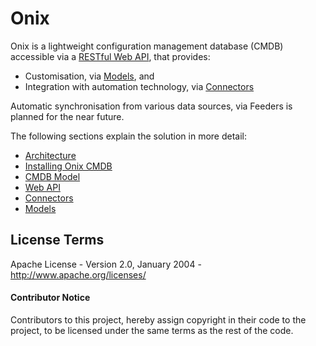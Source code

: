 # Onix 

Onix is a lightweight configuration management database (CMDB) accessible via a [RESTful Web API](./docs/wapi.md), that 
provides:
 
 - Customisation, via [Models](./models/readme.md), and 
 - Integration with automation technology, via [Connectors](./connectors/readme.md)  

Automatic synchronisation from various data sources, via Feeders is planned for the near future.

The following sections explain the solution in more detail:

- [Architecture](./docs/architecture.md)
- [Installing Onix CMDB](./docs/installation.md)
- [CMDB Model](./docs/model.md)
- [Web API](./docs/wapi.md)
- [Connectors](./connectors/readme.md)
- [Models](./models/readme.md)


## License Terms

Apache License - Version 2.0, January 2004 - http://www.apache.org/licenses/

#### Contributor Notice

Contributors to this project, hereby assign copyright in their code to the 
project, to be licensed under the same terms as the rest of the code.
